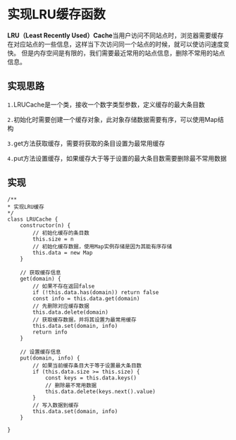 # 实现LRU缓存函数
**LRU（Least Recently Used）Cache**当用户访问不同站点时，浏览器需要缓存在对应站点的一些信息，这样当下次访问同一个站点的时候，就可以使访问速度变快。 但是内存空间是有限的，我们需要最近常用的站点信息，删除不常用的站点信息。

## 实现思路
`1.`LRUCache是一个类，接收一个数字类型参数，定义缓存的最大条目数

`2.`初始化时需要创建一个缓存对象，此对象存储数据需要有序，可以使用Map结构

`3.`get方法获取缓存，需要将获取的条目设置为最常用缓存

`4.`put方法设置缓存，如果缓存大于等于设置的最大条目数需要删除最不常用数据

## 实现

    /**
    * 实现LRU缓存
    */
    class LRUCache {
        constructor(n) {
            // 初始化缓存的条目数
            this.size = n
            // 初始化缓存数据，使用Map实例存储是因为其能有序存储
            this.data = new Map
        }

        // 获取缓存信息
        get(domain) {
            // 如果不存在返回false
            if (!this.data.has(domain)) return false
            const info = this.data.get(domain)
            // 先删除对应缓存数据
            this.data.delete(domain)
            // 获取缓存数据，并将其设置为最常用缓存
            this.data.set(domain, info)
            return info
        }

        // 设置缓存信息
        put(domain, info) {
            // 如果当前缓存条目大于等于设置最大条目数
            if (this.data.size >= this.size) {
                const keys = this.data.keys()
                // 删除最不常用数据
                this.data.delete(keys.next().value)
            }
            // 写入数据到缓存
            this.data.set(domain, info)
        }

    }



 
